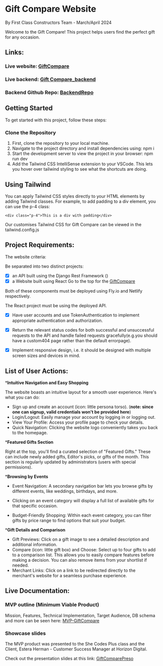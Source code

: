 # Gift Compare Website
By First Class Constructors Team - March/April 2024

Welcome to the Gift Compare! This project helps users find the perfect gift for any occasion.

## Links:
### Live website: [GiftCompare](https://giftcompare.netlify.app/)
### Live backend: [Gift Compare_backend](https://giftcompare-backend.fly.dev)
### Backend Github Repo: [BackendRepo](https://github.com/SheCodesAus/2024_first_class_constructors_back_end)


## Getting Started

To get started with this project, follow these steps:

### Clone the Repository

1. First, clone the repository to your local machine.
2. Navigate to the project directory and install dependencies using: npm i
3. Start the development server to view the project in your browser: npm run dev
4. Add the Tailwind CSS IntelliSense extension to your VSCode. This lets you hover over tailwind styling to see what the shortcuts are doing.

## Using Tailwind
You can apply Tailwind CSS styles directly to your HTML elements by adding Tailwind classes.
For example, to add padding to a div element, you can use the p-4 class:

```<div class="p-4">This is a div with padding</div>```

Our customises Tailwind CSS for Gift Compare can be viewed in the tailwind.config.js



## Project Requirements:
The website criteria:

Be separated into two distinct projects:
* [x] an API built using the Django Rest Framework ()
* [x] a Website built using React
Go to the top for the [GiftCompare](#live-website-link-giftcompare)   

Both of these components must be deployed using Fly.io and Netlify respectively.

The React project must be using the deployed API.

* [x] Have user accounts and use TokenAuthentication to implement appropriate authentication and authorization.
* [x] Return the relevant status codes for both successful and unsuccessful requests to the API and handle failed requests gracefully(e.g.you should have a custom404 page rather than the default errorpage).
* [x] Implement responsive design, i.e. it should be designed with multiple screen sizes and devices in mind.


## List of User Actions:
*__Intuitive Navigation and Easy Shopping__

The website boasts an intuitive layout for a smooth user experience. Here's what you can do:

- Sign up and create an account (icon: little persona torso).
(**note: since one can signup, valid credentials won't be provided here**)
- Login/Logout: Easily manage your account by logging in or logging out.
- View Your Profile: Access your profile page to check your details.
- Quick Navigation: Clicking the website logo conveniently takes you back to the homepage.

*__Featured Gifts Section__

Right at the top, you'll find a curated selection of "Featured Gifts." These can include newly added gifts, Editor's picks, or gifts of the month. This section is regularly updated by administrators (users with special permissions).

*__Browsing by Events__

- Event Navigation: 
A secondary navigation bar lets you browse gifts by different events, like weddings, birthdays, and more. 

- Clicking on an event category will display a full list of available gifts for that specific occasion.
- Budget-Friendly Shopping: Within each event category, you can filter gifts by price range to find options that suit your budget.

*__Gift Details and Comparison__

- Gift Previews: Click on a gift image to see a detailed description and additional information.
- Compare (icon: little gift box) and Choose: Select up to four gifts to add to a comparison list. This allows you to easily compare features before making a decision. You can also remove items from your shortlist if needed.
- Merchant Links: Click on a link to be redirected directly to the merchant's website for a seamless purchase experience.


## Live Documentation:

### MVP outline (Minimum Viable Product)
Mission, Features, Technical Implementation, Target Audience, DB schema and more can be seen here: [MVP-GiftCompare](https://drive.google.com/file/d/1Vay_bz7rT70oqkt4B4HFIMyvfHnar9ud/view?usp=drive_link)


### Showcase slides

The MVP product was presented to the She Codes Plus class and the Client, Estera Herman - Customer Success Manager at Horizon Digital.

Check out the presentation slides at this link: [GiftComparePreso](https://drive.google.com/file/d/1LS0WqzMx5n_eOSrRnorIBxoWdK78UM6A/view?usp=drive_link)